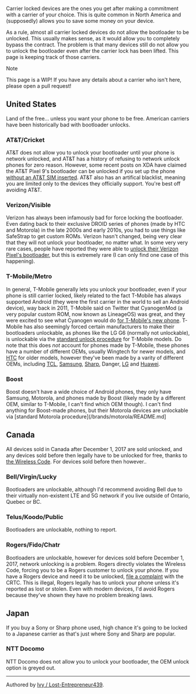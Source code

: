 Carrier locked devices are the ones you get after making a commitment with a carrier of your choice. This is quite common in North America and (supposedly) allows you to save some money on your device.

As a rule, almost all carrier locked devices do not allow the bootloader to be unlocked. This usually makes sense, as it would allow you to completely bypass the contract. The problem is that many devices still do not allow you to unlock the bootloader even after the carrier lock has been lifted. This page is keeping track of those carriers.

> [!NOTE]
> This page is a WIP! If you have any details about a carrier who isn't here, please open a pull request!

## United States
Land of the free... unless you want your phone to be free. American carriers have been historically bad with bootloader unlocks.

### AT&T/Cricket
AT&T does not allow you to unlock your bootloader until your phone is network unlocked, and AT&T has a history of refusing to network unlock phones for zero reason. However, some recent posts on XDA have claimed the AT&T Pixel 9's bootloader can be unlocked if you set up the phone [without an AT&T SIM inserted](https://xdaforums.com/t/at-t-pixel-9-pro-xl-bootloader-unlockable.4689083/). AT&T also has an artifical blacklist, meaning you are limited only to the devices they officially support. You're best off avoiding AT&T.

### Verizon/Visible
Verizon has always been infamously bad for force locking the bootloader. Even dating back to their exclusive DROID series of phones (made by HTC and Motorola) in the late 2000s and early 2010s, you had to use things like SafeStrap to get custom ROMs. Verizon hasn't changed, being very clear that they will not unlock your bootloader, no matter what. In some very very rare cases, people have reported they were able to [unlock their Verizon Pixel's bootloader](https://xdaforums.com/t/just-unlocked-my-vzw-bootloader.4500027/), but this is extremely rare (I can only find one case of this happening). 

### T-Mobile/Metro
In general, T-Mobile generally lets you unlock your bootloader, even if your phone is still carrier locked, likely related to the fact T-Mobile has always supported Android (they were the first carrier in the world to sell an Android device), way back in 2011, T-Mobile said on Twitter that CyanogenMod (a very popular custom ROM, now known as LineageOS) was great, and they were excited to see what Cyanogen would do [for T-Mobile's new phone](https://x.com/TMobile/status/60111542494048256). T-Mobile has also seemingly forced certain manufacturers to make their bootloaders unlockable, as phones like the LG G6 (normally not unlockable), is unlockable via the [standard unlock procedure](/misc/general-unlock.md) for T-Mobile models.
Do note that this does *not* account for phones made by T-Mobile, these phones have a number of different OEMs, usually Wingtech for newer models, and [HTC](/brands/htc/README.md) for older models, however they've been made by a varity of different OEMs, including [TCL](/brands/tcl/README.md), [Samsung](/brands/samsung/README.md), [Sharp](/brands/sharp/README.md), Danger, [LG](/brands/lg/README.md) and [Huawei](/brands/huawei/README.md).

### Boost
Boost doesn't have a wide choice of Android phones, they only have Samsung, Motorola, and phones made by Boost (likely made by a different OEM, similar to T-Mobile, I can't find which OEM though). I can't find anything for Boost-made phones, but their Motorola devices are unlockable via [standard Motorola procedure](/brands/motorola/README.md]

## Canada
All devices sold in Canada after December 1, 2017 are sold unlocked, and any devices sold before then legally have to be unlocked for free, thanks to [the Wireless Code](https://crtc.gc.ca/eng/archive/2017/2017-200.htm). For devices sold before then however..

### Bell/Virgin/Lucky
Bootloaders are unlockable, although I'd recommend avoiding Bell due to their virtually non-existent LTE and 5G network if you live outside of Ontario, Quebec or BC. 

### Telus/Koodo/Public
Bootloaders are unlockable, nothing to report.

### Rogers/Fido/Chatr
Bootloaders are unlockable, however for devices sold before December 1, 2017, network unlocking is a problem. Rogers directly violates the Wireless Code, forcing you to be a Rogers customer to unlock your phone. If you have a Rogers device and need it to be unlocked, [file a complaint](https://crtc.gc.ca/eng/contact/question.htm) with the CRTC. This is illegal, Rogers legally has to unlock your phone unless it's reported as lost or stolen. Even with modern devices, I'd avoid Rogers because they've shown they have no problem breaking laws. 

## Japan
If you buy a Sony or Sharp phone used, high chance it's going to be locked to a Japanese carrier as that's just where Sony and Sharp are popular.

### NTT Docomo
NTT Docomo does not allow you to unlock your bootloader, the OEM unlock option is greyed out.
***
Authored by [Ivy / Lost-Entrepreneur439](https://github.com/Lost-Entrepreneur439).<br/>
